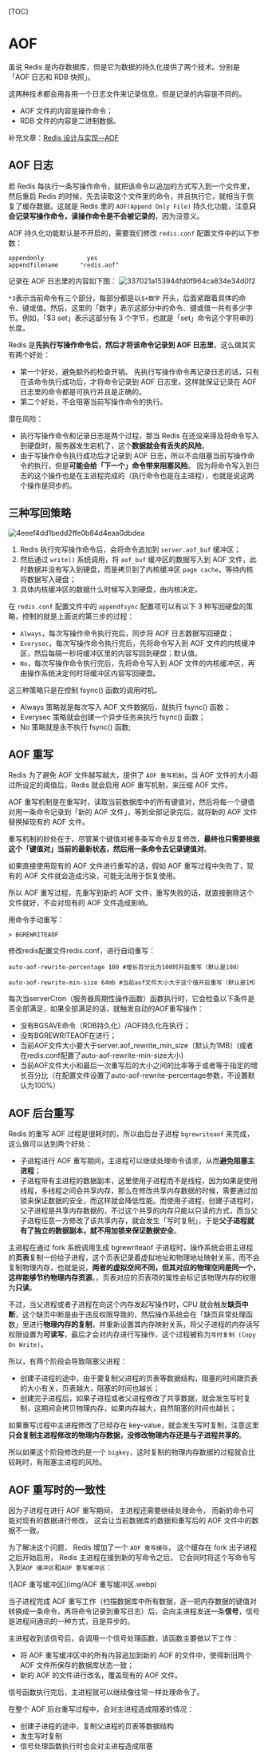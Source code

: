 
[TOC]
# AOF

虽说 Redis 是内存数据库，但是它为数据的持久化提供了两个技术。分别是「AOF 日志和 RDB 快照」。

这两种技术都会用各用一个日志文件来记录信息，但是记录的内容是不同的。

- AOF 文件的内容是操作命令；
- RDB 文件的内容是二进制数据。

补充文章：[Redis 设计与实现--AOF](https://redisbook.readthedocs.io/en/latest/internal/aof.html)

## AOF 日志

若 Redis 每执行一条写操作命令，就把该命令以追加的方式写入到一个文件里，然后重启 Redis 的时候，先去读取这个文件里的命令，并且执行它，就相当于恢复了缓存数据。这就是 Redis 里的 `AOF(Append Only File)` 持久化功能，注意**只会记录写操作命令，读操作命令是不会被记录的**，因为没意义。

 AOF 持久化功能默认是不开启的，需要我们修改 `redis.conf` 配置文件中的以下参数：
 
```
appendonly			  yes
appendfilename		"redis.aof"
```

记录在 AOF 日志里的内容如下图：
![337021a153944fd0f964ca834e34d0f2](img/337021a153944fd0f964ca834e34d0f2.webp)

`*3`表示当前命令有三个部分，每部分都是以`$+数字` 开头，后面紧跟着具体的命令、键或值。然后，这里的「数字」表示这部分中的命令、键或值一共有多少字节。例如，「$3 set」表示这部分有 3 个字节，也就是「set」命令这个字符串的长度。

Redis 是**先执行写操作命令后，然后才将该命令记录到 AOF 日志里**，这么做其实有两个好处：

- 第一个好处，避免额外的检查开销。
先执行写操作命令再记录日志的话，只有在该命令执行成功后，才将命令记录到 AOF 日志里，这样就保证记录在 AOF 日志里的命令都是可执行并且是正确的。
- 第二个好处，不会阻塞当前写操作命令的执行。

潜在风险：

- 执行写操作命令和记录日志是两个过程，那当 Redis 在还没来得及将命令写入到硬盘时，服务器发生宕机了，这个**数据就会有丢失的风险**。
- 由于写操作命令执行成功后才记录到 AOF 日志，所以不会阻塞当前写操作命令的执行，但是**可能会给「下一个」命令带来阻塞风险**。
因为将命令写入到日志的这个操作也是在主进程完成的（执行命令也是在主进程），也就是说这两个操作是同步的。

## 三种写回策略

![4eeef4dd1bedd2ffe0b84d4eaa0dbdea](img/4eeef4dd1bedd2ffe0b84d4eaa0dbdea.webp)

1. Redis 执行完写操作命令后，会将命令追加到 `server.aof_buf` 缓冲区；
1. 然后通过 `write()` 系统调用，将 `aof_buf` 缓冲区的数据写入到 AOF 文件，此时数据并没有写入到硬盘，而是拷贝到了内核缓冲区 `page cache`，等待内核将数据写入硬盘；
1. 具体内核缓冲区的数据什么时候写入到硬盘，由内核决定。

在 `redis.conf` 配置文件中的 `appendfsync` 配置项可以有以下 3 种写回硬盘的策略，控制的就是上面说的第三步的过程：

- `Always`，每次写操作命令执行完后，同步将 AOF 日志数据写回硬盘；
- `Everysec`，每次写操作命令执行完后，先将命令写入到 AOF 文件的内核缓冲区，然后每隔一秒将缓冲区里的内容写回到硬盘；默认值。
- `No`，每次写操作命令执行完后，先将命令写入到 AOF 文件的内核缓冲区，再由操作系统决定何时将缓冲区内容写回硬盘。

这三种策略只是在控制 fsync() 函数的调用时机。

- Always 策略就是每次写入 AOF 文件数据后，就执行 fsync() 函数；
- Everysec 策略就会创建一个异步任务来执行 fsync() 函数；
- No 策略就是永不执行 fsync() 函数;

## AOF 重写

Redis 为了避免 AOF 文件越写越大，提供了 `AOF 重写机制`，当 AOF 文件的大小超过所设定的阈值后，Redis 就会启用 AOF 重写机制，来压缩 AOF 文件。

AOF 重写机制是在重写时，读取当前数据库中的所有键值对，然后将每一个键值对用一条命令记录到「新的 AOF 文件」，等到全部记录完后，就将新的 AOF 文件替换掉现有的 AOF 文件。

重写机制的妙处在于，尽管某个键值对被多条写命令反复修改，**最终也只需要根据这个「键值对」当前的最新状态，然后用一条命令去记录键值对**。

如果直接使用现有的 AOF 文件进行重写的话，假如 AOF 重写过程中失败了，现有的 AOF 文件就会造成污染，可能无法用于恢复使用。

所以 AOF 重写过程，先重写到新的 AOF 文件，重写失败的话，就直接删除这个文件就好，不会对现有的 AOF 文件造成影响。

用命令手动重写：
```redis
> BGREWRITEAOF
```

修改redis配置文件redis.conf，进行自动重写：
```
auto-aof-rewrite-percentage 100 #增长百分比为100时开启重写（默认是100）

auto-aof-rewrite-min-size 64mb #当前aof文件大小大于这个值开启重写（默认是1M）
```

每次当serverCron（服务器周期性操作函数）函数执行时，它会检查以下条件是否全部满足，如果全部满足的话，就触发自动的AOF重写操作：

- 没有BGSAVE命令（RDB持久化）/AOF持久化在执行；
- 没有BGREWRITEAOF在进行；
- 当前AOF文件大小要大于server.aof_rewrite_min_size（默认为1MB）(或者在redis.conf配置了auto-aof-rewrite-min-size大小)
- 当前AOF文件大小和最后一次重写后的大小之间的比率等于或者等于指定的增长百分比（在配置文件设置了auto-aof-rewrite-percentage参数，不设置默认为100%）

## AOF 后台重写

Redis 的重写 AOF 过程是很耗时的，所以由后台子进程 `bgrewriteaof` 来完成，这么做可以达到两个好处：

- 子进程进行 AOF 重写期间，主进程可以继续处理命令请求，从而**避免阻塞主进程**；
- 子进程带有主进程的数据副本，这里使用子进程而不是线程，因为如果是使用线程，多线程之间会共享内存，那么在修改共享内存数据的时候，需要通过加锁来保证数据的安全，而这样就会降低性能。而使用子进程，创建子进程时，父子进程是共享内存数据的，不过这个共享的内存只能以只读的方式，而当父子进程任意一方修改了该共享内存，就会发生「写时复制」，于是**父子进程就有了独立的数据副本，就不用加锁来保证数据安全**。

主进程在通过 fork 系统调用生成 bgrewriteaof 子进程时，操作系统会把主进程的**页表**复制一份给子进程，这个页表记录着虚拟地址和物理地址映射关系，而不会复制物理内存，也就是说，**两者的虚拟空间不同，但其对应的物理空间是同一个，这样能够节约物理内存资源**。，页表对应的页表项的属性会标记该物理内存的权限为**只读**。

不过，当父进程或者子进程在向这个内存发起写操作时，CPU 就会触发**缺页中断**，这个缺页中断是由于违反权限导致的，然后操作系统会在「缺页异常处理函数」里进行**物理内存的复制**，并重新设置其内存映射关系，将父子进程的内存读写权限设置为**可读写**，最后才会对内存进行写操作，这个过程被称为`写时复制 (Copy On Write)`。

所以，有两个阶段会导致阻塞父进程：

- 创建子进程的途中，由于要复制父进程的页表等数据结构，阻塞的时间跟页表的大小有关，页表越大，阻塞的时间也越长；
- 创建完子进程后，如果子进程或者父进程修改了共享数据，就会发生写时复制，这期间会拷贝物理内存，如果内存越大，自然阻塞的时间也越长；

如果重写过程中主进程修改了已经存在 key-value，就会发生写时复制，注意这里**只会复制主进程修改的物理内存数据，没修改物理内存还是与子进程共享的**。

所以如果这个阶段修改的是一个 `bigkey`，这时复制的物理内存数据的过程就会比较耗时，有阻塞主进程的风险。

## AOF 重写时的一致性

因为子进程在进行 AOF 重写期间， 主进程还需要继续处理命令， 而新的命令可能对现有的数据进行修改， 这会让当前数据库的数据和重写后的 AOF 文件中的数据不一致。

为了解决这个问题， Redis 增加了一个 `AOF 重写缓存`， 这个缓存在 fork 出子进程之后开始启用， Redis 主进程在接到新的写命令之后， 它会同时将这个写命令写入到`AOF 缓冲区`和`AOF 重写缓冲区`：

![AOF 重写缓冲区](img/AOF 重写缓冲区.webp)

当子进程完成 AOF 重写工作（扫描数据库中所有数据，逐一把内存数据的键值对转换成一条命令，再将命令记录到重写日志）后，会向主进程发送一条**信号**，信号是进程间通讯的一种方式，且是异步的。

主进程收到该信号后，会调用一个信号处理函数，该函数主要做以下工作：

- 将 AOF 重写缓冲区中的所有内容追加到新的 AOF 的文件中，使得新旧两个 AOF 文件所保存的数据库状态一致；
- 新的 AOF 的文件进行改名，覆盖现有的 AOF 文件。

信号函数执行完后，主进程就可以继续像往常一样处理命令了。

在整个 AOF 后台重写过程中，会对主进程造成阻塞的情况：

- 创建子进程的途中，复制父进程的页表等数据结构
- 发生写时复制
- 信号处理函数执行时也会对主进程造成阻塞


